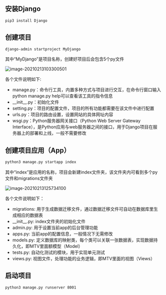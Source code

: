 ## 安装Django
```bash
pip3 install Django
```
## 创建项目
```bash
django-admin startproject MyDjango
```

其中“MyDjango”是项目名称，创建好项目后会包含5个py文件

![image-20210213103300501](/Users/chenyanzhi/Desktop/st_doc/python_doc/image/Django_startproject.png)

各个文件说明如下:

* manage.py：命令行工具，内置多种方式与项目进行交互，在命令行窗口输入python manage.py help可以查看该工具的指令信息
* \_\_init\_\_.py：初始化文件
* setting.py：项目的配置文件，项目的所有功能都需要在该文件中进行配置
* urls.py：项目的路由设置，设置网站的具体网址内容
* wsgi.py：Python服务器网关接口（Python Web Server Gateway Interface），是Python应用与web服务器之间的接口，用于Django项目在服务器上的部署和上线，一般不需要修改

## 创建项目应用（App）

```bash
python3 manage.py startapp index
```

其中“index”是应用的名称，项目会新建index文件夹，该文件夹内可看到多个py文件和migrations文件夹

![image-20210213125734100](/Users/chenyanzhi/Desktop/st_doc/python_doc/image/Django_startapp.png)

各个文件说明如下：

* migrations: 用于生成数据迁移文件，通过数据迁移文件可自动在数据库里生成相应的数据表
* \_\_init\_\_.py: index文件夹的初始化文件
* admin.py: 用于设置当前app的后台管理功能
* apps.py: 当前app的配置信息，一般情况下无需修改
* models.py: 定义数据库的映射类，每个类可以关联一张数据表，实现数据持久化，即MTV里面额模型（Model）
* tests.py: 自动化测试的模块，用于实现单元测试
* views.py: 视图文件，处理功能的业务逻辑，即MTV里面的视图（Views）

## 启动项目

```bash
python3 manage.py runserver 8001
```



